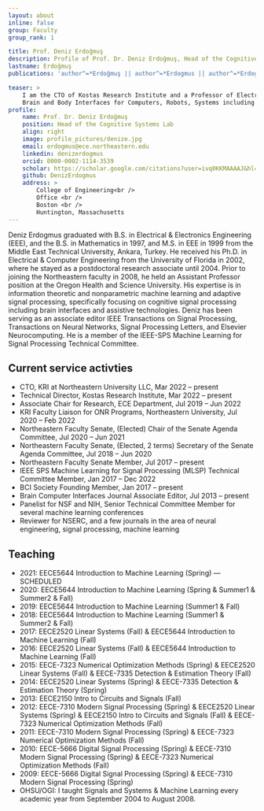 ```yaml
---
layout: about
inline: false
group: Faculty
group_rank: 1

title: Prof. Deniz Erdoğmuş
description: Profile of Prof. Dr. Deniz Erdoğmuş, Head of the Cognitive Systems Lab
lastname: Erdoğmuş
publications: 'author^=*Erdoğmuş || author^=*Erdogmus || author^=*Erdogmuş || author^=*Erdoğmus || author^=*Erdo{\\u{g}}mus || author^=*Erdoğmus'

teaser: >
    I am the CTO of Kostas Research Institute and a Professor of Electrical and Computer Engineering, where he previously served as the first Associate Chair for Research. His research interests are Signal and Image Analysis, Machine Learning, Information Fusion and Inference in multiple application domains
    Brain and Body Interfaces for Computers, Robots, Systems including Human-in-the-loop Cyber-Physical System	
profile:
    name: Prof. Dr. Deniz Erdoğmuş
    position: Head of the Cognitive Systems Lab
    align: right
    image: profile_pictures/denize.jpg
    email: erdogmus@ece.northeastern.edu
    linkedin: denizerdogmus
    orcid: 0000-0002-1114-3539
    scholar: https://scholar.google.com/citations?user=ivq0KKMAAAAJ&hl=en
    github: DenizErdogmus
    address: >
        College of Engineering<br />
        Office <br />
        Boston <br />
        Huntington, Massachusetts
---
```


Deniz Erdogmus graduated with B.S. in Electrical & Electronics Engineering (EEE), and the B.S. in Mathematics in 1997, and M.S. in EEE in 1999 from the Middle East Technical University, Ankara, Turkey. He received his Ph.D. in Electrical & Computer Engineering from the University of Florida in 2002, where he stayed as a postdoctoral research associate until 2004. Prior to joining the Northeastern faculty in 2008, he held an Assistant Professor position at the Oregon Health and Science University. His expertise is in information theoretic and nonparametric machine learning and adaptive signal processing, specifically focusing on cognitive signal processing including brain interfaces and assistive technologies. Deniz has been serving as an associate editor IEEE Transactions on Signal Processing, Transactions on Neural Networks, Signal Processing Letters, and Elsevier Neurocomputing. He is a member of the IEEE-SPS Machine Learning for Signal Processing Technical Committee.

## Current service activties

* CTO, KRI at Northeastern University LLC, Mar 2022 – present
* Technical Director, Kostas Research Institute, Mar 2022 – present
* Associate Chair for Research, ECE Department, Jul 2019 – Jun 2022
* KRI Faculty Liaison for ONR Programs, Northeastern University, Jul 2020 – Feb 2022
* Northeastern Faculty Senate, (Elected) Chair of the Senate Agenda Committee, Jul 2020 – Jun 2021
* Northeastern Faculty Senate, (Elected, 2 terms) Secretary of the Senate Agenda Committee, Jul 2018 – Jun 2020
* Northeastern Faculty Senate Member, Jul 2017 – present
* IEEE SPS Machine Learning for Signal Processing (MLSP) Technical Committee Member, Jan 2017 – Dec 2022
* BCI Society Founding Member, Jan 2017 – present
* Brain Computer Interfaces Journal Associate Editor, Jul 2013 – present
* Panelist for NSF and NIH, Senior Technical Committee Member for several machine learning conferences
* Reviewer for NSERC, and a few journals in the area of neural engineering, signal processing, machine learning

## Teaching
* 2021: EECE5644 Introduction to Machine Learning (Spring) — SCHEDULED
* 2020: EECE5644 Introduction to Machine Learning (Spring & Summer1 & Summer2 & Fall)
* 2019: EECE5644 Introduction to Machine Learning (Summer1 & Fall)
* 2018: EECE5644 Introduction to Machine Learning (Summer1 & Summer2 & Fall)
* 2017: EECE2520 Linear Systems (Fall) & EECE5644 Introduction to Machine Learning (Fall)
* 2016: EECE2520 Linear Systems (Fall) & EECE5644 Introduction to Machine Learning (Fall)
* 2015: EECE-7323 Numerical Optimization Methods (Spring) & EECE2520 Linear Systems (Fall) & EECE-7335 Detection & Estimation Theory (Fall)
* 2014: EECE2520 Linear Systems (Spring) & EECE-7335 Detection & Estimation Theory (Spring)
* 2013: EECE2150 Intro to Circuits and Signals (Fall)
* 2012: EECE-7310 Modern Signal Processing (Spring) & EECE2520 Linear Systems (Spring) & EECE2150 Intro to Circuits and Signals (Fall) & EECE-7323 Numerical Optimization Methods (Fall)
* 2011: EECE-7310 Modern Signal Processing (Spring) & EECE-7323 Numerical Optimization Methods (Fall)
* 2010: EECE-5666 Digital Signal Processing (Spring) & EECE-7310 Modern Signal Processing (Spring) & EECE-7323 Numerical Optimization Methods (Fall)
* 2009: EECE-5666 Digital Signal Processing (Spring) & EECE-7310 Modern Signal Processing (Spring)
* OHSU/OGI: I taught Signals and Systems & Machine Learning every academic year from September 2004 to August 2008.